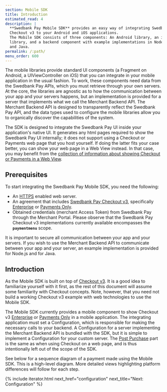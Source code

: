 ```yaml
---
section: Mobile SDK
title: Introduction
estimated_read: 4
description: |
  **Swedbank Pay Mobile SDK** provides an easy way of integrating Swedbank Pay
  Checkout v3 to your Android and iOS applications.
  The Mobile SDK consists of three components: An Android library, an iOS
  library, and a backend component with example implementations in Node.js
  and Java.
permalink: /:path/
menu_order: 600
---
```


The mobile libraries provide standard UI components (a Fragment on Android, a
UIViewController on iOS) that you can integrate in your mobile application in
the usual fashion. To work, these components need data from the Swedbank Pay
APIs, which you must retrieve through your own servers. At the core, the
libraries are agnostic as to how the communication between your app and your
servers happens, but an implementation is provided for a server that implements
what we call the Merchant Backend API. The Merchant Backend API is designed to
transparently reflect the Swedbank Pay API, and the data types used to configure
the mobile libraries allow you to organically discover the capabilities of the
system.

The SDK is designed to integrate the Swedbank Pay UI inside your application's
native UI. It generates any html pages required to show the Swedbank Pay UI
internally; it does not support using a Checkout or Payments web page that you
host yourself. If doing the latter fits your case better, you can show your web
page in a Web View instead. In that case, you may benefit from the [collection
of information about showing Checkout or Payments in a Web View][plain-webview].

## Prerequisites

To start integrating the Swedbank Pay Mobile SDK, you need the following:

*   An [HTTPS][https] enabled web server.
*   An agreement that includes [Swedbank Pay Checkout v3][checkout],
    specifically [Enterprise][checkout-enterprise] or [Payments
    Only][checkout-payments-only].
*   Obtained credentials (merchant Access Token) from Swedbank Pay through
    the Merchant Portal. Please observe that the Swedbank Pay Checkout v3
    implementations currently available encompasses the **`paymentmenu`** scope.

It is important to secure all communication between your app and your servers.
If you wish to use the Merchant Backend API to communicate between your app and
your server, an example implementation is provided for Node.js and for Java.

## Introduction

As the Mobile SDK is built on top of [Checkout v3][checkout]. It is a good idea
to familiarize yourself with it first, as the rest of this document will assume
some familiarity with Checkout concepts. Note, however, that you need not build
a working Checkout v3 example with web technologies to use the Mobile SDK.

The Mobile SDK currently provides a mobile component to show Checkout v3
[Enterprise][checkout-enterprise] or [Payments Only][checkout-payments-only] in
a mobile application. The integrating application must set a Configuration,
which is responsible for making the necessary calls to your backend. A
Configuration for a server implementing the Merchant Backend API is bundled with
the SDK, but it is simple to implement a Configuration for your custom server.
The [Post Purchase][post-purchase-capture] part is the same as when using
Checkout on a web page, and is thus intentionally left out of the scope of the
SDK.

See below for a sequence diagram of a payment made using the Mobile SDK. This is
a high-level diagram. More detailed views highlighting platform differences will
follow for each step.

{% include iterator.html next_href="configuration"
                         next_title="Next: Configuration" %}

[plain-webview]: /modules-sdks/mobile-sdk/plain-webview
[checkout]: /checkout-v3
[checkout-enterprise]: /checkout-v3/enterprise
[checkout-payments-only]: /checkout-v3/payments-only
[https]: /introduction#connection-and-protocol
[post-purchase-capture]: /checkout-v3/payments-only/post-purchase#capture
